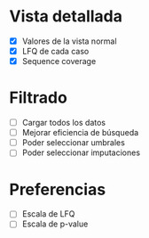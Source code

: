 # Vista detallada

* [x] Valores de la vista normal
* [x] LFQ de cada caso
* [x] Sequence coverage

# Filtrado

* [ ] Cargar todos los datos
* [ ] Mejorar eficiencia de búsqueda
* [ ] Poder seleccionar umbrales
* [ ] Poder seleccionar imputaciones

# Preferencias

* [ ] Escala de LFQ
* [ ] Escala de p-value